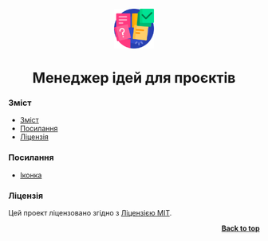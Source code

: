 <a name="readme-top"></a>

<div align="center">
  <a href="https://github.com/seesmof/">
    <img src="../public/logo.png" alt="Logo" height="80">
  </a>

<h1 align="center">Менеджер ідей для проєктів</h1>
</div>

### Зміст

- [Зміст](#зміст)
- [Посилання](#посилання)
- [Ліцензія](#ліцензія)

### Посилання

- [Іконка](https://www.flaticon.com/)

### Ліцензія

Цей проект ліцензовано згідно з [Ліцензією MIT](../LICENSE).

<p align="right"><a href="#readme-top"><strong>Back to top</strong></a></p>
